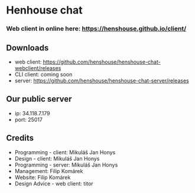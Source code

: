 # Henhouse chat

### Web client in online here: https://henshouse.github.io/client/

## Downloads
* web client: https://github.com/henshouse/henshouse-chat-webclient/releases
* CLI client: coming soon
* server: https://github.com/henshouse/henshouse-chat-server/releases

## Our public server
* ip: 34.118.7.179
* port: 25017

## Credits
* Programming - client: Mikuláš Jan Honys
* Design - client: Mikuláš Jan Honys
* Programming - server: Mikuláš Jan Honys
* Management: Filip Komárek
* Website: Filip Komárek
* Design Advice - web client: titor
